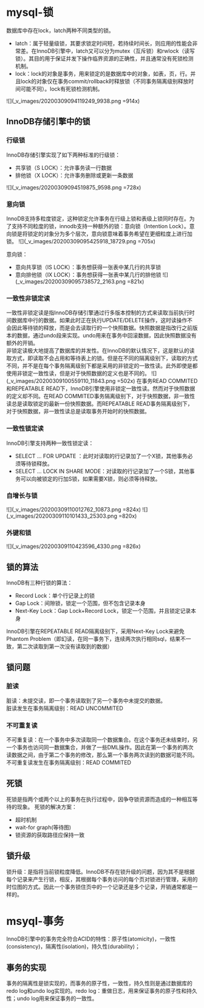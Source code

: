 # mysql-锁
数据库中存在lock，latch两种不同类型的锁。
* latch：属于轻量级锁，其要求锁定时间短，若持续时间长，则应用的性能会非常差。在InnoDB引擎中，latch又可以分为mutex（互斥锁）和rwlock（读写锁）。其目的用于保证并发下操作临界资源的正确性，并且通常没有死锁检测机制。
* lock：lock的对象是事务，用来锁定的是数据库中的对象，如表，页，行。并且lock的对象仅在事务commit/rollback时释放锁（不同事务隔离级别释放时间可能不同）。lock有死锁检测机制。

![](_v_images/20200309094119249_9938.png =914x)
## InnoDB存储引擎中的锁
### 行级锁
InnoDB存储引擎实现了如下两种标准的行级锁：
* 共享锁（S LOCK）：允许事务读一行数据
* 排他锁（X LOCK）：允许事务删除或更新一条数据

![](_v_images/20200309094519875_9598.png =728x)

### 意向锁
InnoDB支持多粒度锁定，这种锁定允许事务在行级上锁和表级上锁同时存在。为了支持不同粒度的锁，innodb支持一种额外的锁：意向锁（Intention Lock）。意向锁是将锁定的对象分为多个层次，意向锁意味着事务希望在更细粒度上进行加锁。
![](_v_images/20200309095425918_18729.png =705x)

意向锁：
* 意向共享锁（IS LOCK）：事务想获得一张表中某几行的共享锁
* 意向排他锁（IX LOCK）：事务想获得一张表中某几行的排他锁
![](_v_images/20200309095738572_2163.png =821x)

### 一致性非锁定读
一致性非锁定读是指InnoDB存储引擎通过行多版本控制的方式来读取当前执行时间数据库中行的数据。如果此时正在执行UPDATE/DELETE操作，这时读操作不会因此等待锁的释放，而是会去读取行的一个快照数据。快照数据是指改行之前版本的数据，通过undo段来实现。undo用来在事务中回滚数据，因此快照数据没有额外的开销。<br/>
非锁定读极大地提高了数据库的并发性。在InnoDB的默认情况下，这是默认的读取方式，即读取不会占用和等待表上的锁。但是在不同的隔离级别下，读取的方式不同，并不是在每个事务隔离级别下都是采用的非锁定的一致性读。此外即使是都使用非锁定一致性读，但是对于快照数据的定义也是不同的。
![](_v_images/20200309100559110_11843.png =502x)
在事务READ COMMITED和REPEATABLE READ下，InnoDB引擎使用非锁定一致性读。然而对于快照数据的定义却不同。在READ COMMITED事务隔离级别下，对于快照数据，非一致性读总是读取锁定的最新一份快照数据。而REPEATABLE READ事务隔离级别下，对于快照数据，非一致性读总是读取事务开始时的快照数据。

### 一致性锁定读
InnoDB引擎支持两种一致性锁定读：
* SELECT ...  FOR UPDATE ：此时对读取的行记录加了一个X锁，其他事务必须等待锁释放。
* SELECT ...  LOCK IN SHARE MODE：对读取的行记录加了一个S锁，其他事务可以向被锁定的行加S锁，如果需要X锁，则必须等待释放。

### 自增长与锁
![](_v_images/20200309110012762_10873.png =824x)
![](_v_images/20200309110101433_25303.png =820x)

### 外键和锁
![](_v_images/20200309110423596_4330.png =826x)

## 锁的算法
InnoDB有三种行锁的算法：
* Record Lock：单个行记录上的锁
* Gap Lock：间隙锁，锁定一个范围，但不包含记录本身
* Next-Key Lock：Gap Lock+Record Lock，锁定一个范围，并且锁定记录本身

InnoDB引擎在REPEATABLE READ隔离级别下，采用Next-Key Lock来避免Phantom Problem（即幻读，在同一事务下，连续两次执行相同sql，结果不一致，第二次读取到第一次没有读取到的数据）

## 锁问题
### 脏读
脏读：未提交读，即一个事务读取到了另一个事务中未提交的数据。<br/>
脏读发生在事务隔离级别：READ UNCOMMITED

### 不可重复读
不可重复读：在一个事务中多次读取同一个数据集合。在这个事务还未结束时，另一个事务也访问同一数据集合，并做了一些DML操作。因此在第一个事务的两次读数据之间，由于第二个事务的修改，那么第一个事务两次读到的数据可能不同。<br/>
不可重复读发生在事务隔离级别：READ COMMITED

## 死锁
死锁是指两个或两个以上的事务在执行过程中，因争夺锁资源而造成的一种相互等待的现象。
死锁的解决方案：
* 超时机制
* wait-for graph(等待图)
* 锁资源的获取路径应保持一致

## 锁升级
锁升级：是指将当前锁粒度降低。InnoDB不存在锁升级的问题，因为其不是根据每个记录来产生行锁，相反，其根据每个事务访问的每个页对锁进行管理，采用的时位图的方式。因此一个事务锁住页中的一个记录还是多个记录，开销通常都是一样的。

# msyql-事务
InnoDB引擎中的事务完全符合ACID的特性：原子性(atomicity)，一致性(consistency)，隔离性(isolation)，持久性(durability)；
## 事务的实现
事务的隔离性是锁实现的，而事务的原子性，一致性，持久性则是通过数据库的redo log和undo log实现的。redo log：重做日志，用来保证事务的原子性和持久性；undo log用来保证事务的一致性。